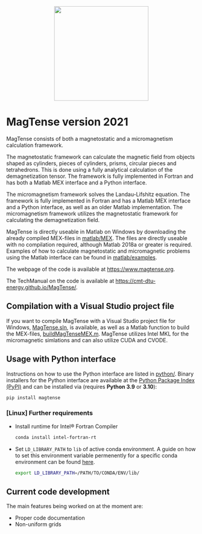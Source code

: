 <div align="center">
  <img src="https://cmt-dtu-energy.github.io/MagTense/_static/MagTense_logo.PNG" height=250><br>
</div>

# MagTense version 2021

MagTense consists of both a magnetostatic and a micromagnetism calculation framework.

The magnetostatic framework can calculate the magnetic field from objects shaped as cylinders, pieces of cylinders, prisms, circular pieces and tetrahedrons. This is done using a fully analytical calculation of the demagnetization tensor. The framework is fully implemented in Fortran and has both a Matlab MEX interface and a Python interface.

The micromagnetism framework solves the Landau-Lifshitz equation. The framework is fully implemented in Fortran and has a Matlab MEX interface and a Python interface, as well as an older Matlab implementation. The micromagnetism framework utilizes the magnetostatic framework for calculating the demagnetization field.

MagTense is directly useable in Matlab on Windows by downloading the already compiled MEX-files in [matlab/MEX](https://github.com/cmt-dtu-energy/MagTense/tree/master/matlab/MEX_files). The files are directly useable with no compilation required, although Matlab 2018a or greater is required. Examples of how to calculate magnetostatic and micromagnetic problems using the Matlab interface can be found in [matlab/examples](https://github.com/cmt-dtu-energy/MagTense/tree/master/matlab/examples).

The webpage of the code is available at https://www.magtense.org.

The TechManual on the code is available at https://cmt-dtu-energy.github.io/MagTense/.


## Compilation with a Visual Studio project file

If you want to compile MagTense with a Visual Studio project file for Windows, [MagTense.sln](https://github.com/cmt-dtu-energy/MagTense/blob/master/MagTense.sln), is available, as well as a Matlab function to build the MEX-files, [buildMagTenseMEX.m](https://github.com/cmt-dtu-energy/MagTense/blob/master/buildMagTenseMEX.m). MagTense utilizes Intel MKL for the micromagnetic simlations and can also utilize CUDA and CVODE.


## Usage with Python interface

Instructions on how to use the Python interface are listed in [python/](https://github.com/cmt-dtu-energy/MagTense/tree/master/python). Binary installers for the Python interface are available at the [Python
Package Index (PyPI)](https://pypi.org/project/magtense) and can be installed via (requires **Python 3.9** or **3.10**):

```sh
pip install magtense
```

### [Linux] Further requirements
- Install runtime for Intel® Fortran Compiler
    ```sh
    conda install intel-fortran-rt
    ```
- Set `LD_LIBRARY_PATH` to `lib` of active conda environment. A guide on how to set this environment variable permenently for a specific conda environment can be found [here](https://github.com/cmt-dtu-energy/MagTense/tree/master/python#[linux]-set-ld_library_path-for-specific-conda-environment-only).
    ```sh
    export LD_LIBRARY_PATH=/PATH/TO/CONDA/ENV/lib/
    ```


## Current code development
The main features being worked on at the moment are:
- Proper code documentation
- Non-uniform grids
